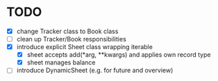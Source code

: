 # TODO

- [x] change Tracker class to Book class
- [ ] clean up Tracker/Book responsibilities
- [x] introduce explicit Sheet class wrapping iterable<Record>
	- [x] sheet accepts add(*arg, **kwargs) and applies own record type
  - [x] sheet manages balance
- [ ] introduce DynamicSheet (e.g. for future and overview)
